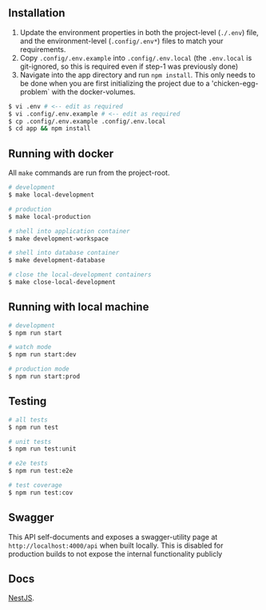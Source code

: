 ## Installation

1. Update the environment properties in both the project-level (`./.env`) file, and the environment-level (`.config/.env*`) files to match your requirements.
2. Copy `.config/.env.example` into  `.config/.env.local`  (the `.env.local` is git-ignored, so this is required even if step-1 was previously done)
3. Navigate into the app directory and run `npm install`.  This only needs to be done when you are first initializing the project due to a 'chicken-egg-problem` with the docker-volumes.

```bash
$ vi .env # <-- edit as required
$ vi .config/.env.example # <-- edit as required
$ cp .config/.env.example .config/.env.local
$ cd app && npm install
```

## Running with docker

All `make` commands are run from the project-root.

```bash
# development
$ make local-development

# production
$ make local-production

# shell into application container
$ make development-workspace

# shell into database container
$ make development-database

# close the local-development containers
$ make close-local-development
```

## Running with local machine

```bash
# development
$ npm run start

# watch mode
$ npm run start:dev

# production mode
$ npm run start:prod
```

## Testing

```bash
# all tests
$ npm run test

# unit tests
$ npm run test:unit

# e2e tests
$ npm run test:e2e

# test coverage
$ npm run test:cov
```

## Swagger

This API self-documents and exposes a swagger-utility page at `http://localhost:4000/api` when built locally.  This is disabled for production builds to not expose the internal functionality publicly

## Docs

[NestJS](https://docs.nestjs.com).
